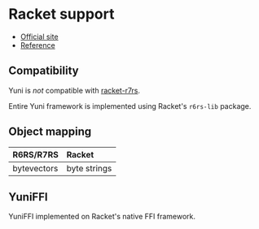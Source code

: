 Racket support
==============

* [Official site](http://racket-lang.org/)
* [Reference](https://docs.racket-lang.org/)

Compatibility
-------------

Yuni is *not* compatible with [racket-r7rs](https://github.com/lexi-lambda/racket-r7rs).

Entire Yuni framework is implemented using Racket's `r6rs-lib` package. 

Object mapping
--------------

|R6RS/R7RS  |Racket      |
|:----------|:-----------|
|bytevectors|byte strings|


YuniFFI
-------

YuniFFI implemented on Racket's native FFI framework. 
